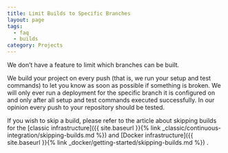 ```yaml
---
title: Limit Builds to Specific Branches
layout: page
tags:
  - faq
  - builds
category: Projects
---
```

We don’t have a feature to limit which branches can be built.

We build your project on every push (that is, we run your setup and test commands) to let you know as soon as possible if something is broken. We will only ever run a deployment for the specific branch it is configured on and only after all setup and test commands executed successfully. In our opinion every push to your repository should be tested.

If you wish to skip a build, please refer to the article about skipping builds for the [classic infrastructure]({{ site.baseurl }}{% link _classic/continuous-integration/skipping-builds.md %}) and [Docker infrastructure]({{ site.baseurl }}{% link _docker/getting-started/skipping-builds.md %}) .
